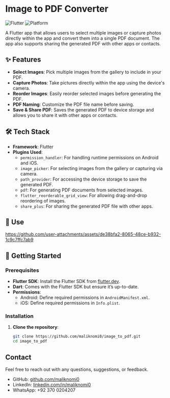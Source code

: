 # Image to PDF Converter

![Flutter](https://img.shields.io/badge/Flutter-v3.24.2-blue)
![Platform](https://img.shields.io/badge/Platform-iOS%20%7C%20Android-green)


A Flutter app that allows users to select multiple images or capture photos directly within the app and convert them into a single PDF document. The app also supports sharing the generated PDF with other apps or contacts.

## ✨ Features

- **Select Images**: Pick multiple images from the gallery to include in your PDF.
- **Capture Photos**: Take pictures directly within the app using the device's camera.
- **Reorder Images**: Easily reorder selected images before generating the PDF.
- **PDF Naming**: Customize the PDF file name before saving.
- **Save & Share PDF**: Saves the generated PDF to device storage and allows you to share it with other apps or contacts.

## 🛠️ Tech Stack

- **Framework**: Flutter
- **Plugins Used**:
  - `permission_handler`: For handling runtime permissions on Android and iOS.
  - `image_picker`: For selecting images from the gallery or capturing via camera.
  - `path_provider`: For accessing the device storage to save the generated PDF.
  - `pdf`: For generating PDF documents from selected images.
  - `flutter_reorderable_grid_view`: For allowing drag-and-drop reordering of images.
  - `share_plus`: For sharing the generated PDF file with other apps.

## 📱 Use



https://github.com/user-attachments/assets/de38bfa2-8065-48ce-b932-1c9c7ffc7ab9



## 🚀 Getting Started

### Prerequisites

- **Flutter SDK**: Install the Flutter SDK from [flutter.dev](https://flutter.dev/docs/get-started/install).
- **Dart**: Comes with the Flutter SDK but ensure it’s up-to-date.
- **Permissions**:
  - Android: Define required permissions in `AndroidManifest.xml`.
  - iOS: Define required permissions in `Info.plist`.

### Installation

1. **Clone the repository**:
   ```bash
   git clone https://github.com/maliknomi0/image_to_pdf.git
   cd image_to_pdf

## Contact

Feel free to reach out with any questions, suggestions, or feedback.

- GitHub: [github.com/maliknomi0](https://github.com/maliknomi0)
- LinkedIn: [linkedin.com/in/maliknomi0](https://www.linkedin.com/in/maliknomi0/)
- WhatsApp: +92 370 0204207
